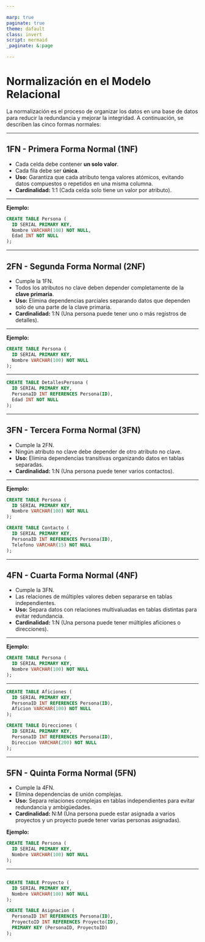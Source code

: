 ```yaml
---

marp: true
paginate: true
theme: dafault
class: invert
script: mermaid
_paginate: &:page

---
```

# Normalización en el Modelo Relacional

La normalización es el proceso de organizar los datos en una base de datos para reducir la redundancia y mejorar la integridad. A continuación, se describen las cinco formas normales:

---

## 1FN - Primera Forma Normal (1NF)

- Cada celda debe contener **un solo valor**.
- Cada fila debe ser **única**.
- **Uso:** Garantiza que cada atributo tenga valores atómicos, evitando datos compuestos o repetidos en una misma columna.
- **Cardinalidad:** 1:1 (Cada celda solo tiene un valor por atributo).

---
**Ejemplo:**

```sql
CREATE TABLE Persona (
  ID SERIAL PRIMARY KEY,
  Nombre VARCHAR(100) NOT NULL,
  Edad INT NOT NULL
);
```

---

## 2FN - Segunda Forma Normal (2NF)

- Cumple la 1FN.
- Todos los atributos no clave deben depender completamente de la **clave primaria**.
- **Uso:** Elimina dependencias parciales separando datos que dependen solo de una parte de la clave primaria.
- **Cardinalidad:** 1:N (Una persona puede tener uno o más registros de detalles).

---

**Ejemplo:**

```sql
CREATE TABLE Persona (
  ID SERIAL PRIMARY KEY,
  Nombre VARCHAR(100) NOT NULL
);

```

---

```sql
CREATE TABLE DetallesPersona (
  ID SERIAL PRIMARY KEY,
  PersonaID INT REFERENCES Persona(ID),
  Edad INT NOT NULL
);
```

---

## 3FN - Tercera Forma Normal (3FN)

- Cumple la 2FN.
- Ningún atributo no clave debe depender de otro atributo no clave.
- **Uso:** Elimina dependencias transitivas organizando datos en tablas separadas.
- **Cardinalidad:** 1:N (Una persona puede tener varios contactos).

---

**Ejemplo:**

```sql
CREATE TABLE Persona (
  ID SERIAL PRIMARY KEY,
  Nombre VARCHAR(100) NOT NULL
);

CREATE TABLE Contacto (
  ID SERIAL PRIMARY KEY,
  PersonaID INT REFERENCES Persona(ID),
  Telefono VARCHAR(15) NOT NULL
);
```

---

## 4FN - Cuarta Forma Normal (4NF)

- Cumple la 3FN.
- Las relaciones de múltiples valores deben separarse en tablas independientes.
- **Uso:** Separa datos con relaciones multivaluadas en tablas distintas para evitar redundancia.
- **Cardinalidad:** 1:N (Una persona puede tener múltiples aficiones o direcciones).

---

**Ejemplo:**

```sql
CREATE TABLE Persona (
  ID SERIAL PRIMARY KEY,
  Nombre VARCHAR(100) NOT NULL
);
```

---

```sql
CREATE TABLE Aficiones (
  ID SERIAL PRIMARY KEY,
  PersonaID INT REFERENCES Persona(ID),
  Aficion VARCHAR(100) NOT NULL
);

CREATE TABLE Direcciones (
  ID SERIAL PRIMARY KEY,
  PersonaID INT REFERENCES Persona(ID),
  Direccion VARCHAR(200) NOT NULL
);
```

---

## 5FN - Quinta Forma Normal (5FN)

- Cumple la 4FN.
- Elimina dependencias de unión complejas.
- **Uso:** Separa relaciones complejas en tablas independientes para evitar redundancia y ambigüedades.
- **Cardinalidad:** N:M (Una persona puede estar asignada a varios proyectos y un proyecto puede tener varias personas asignadas).

**Ejemplo:**

```sql
CREATE TABLE Persona (
  ID SERIAL PRIMARY KEY,
  Nombre VARCHAR(100) NOT NULL
);

```

---

```sql

CREATE TABLE Proyecto (
  ID SERIAL PRIMARY KEY,
  Nombre VARCHAR(100) NOT NULL
);

CREATE TABLE Asignacion (
  PersonaID INT REFERENCES Persona(ID),
  ProyectoID INT REFERENCES Proyecto(ID),
  PRIMARY KEY (PersonaID, ProyectoID)
);
```
